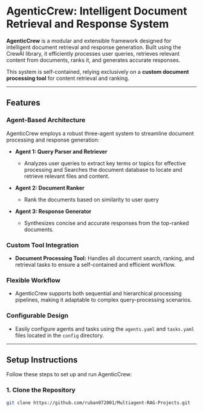 # **AgenticCrew: Intelligent Document Retrieval and Response System**  

**AgenticCrew** is a modular and extensible framework designed for intelligent document retrieval and response generation. Built using the CrewAI library, it efficiently processes user queries, retrieves relevant content from documents, ranks it, and generates accurate responses.  

This system is self-contained, relying exclusively on a **custom document processing tool** for content retrieval and ranking.  

---

## **Features**  

### **Agent-Based Architecture**  
AgenticCrew employs a robust three-agent system to streamline document processing and response generation:  

- **Agent 1: Query Parser and Retriever**  
  - Analyzes user queries to extract key terms or topics for effective processing and Searches the document database to locate and retrieve relevant files and content.  

- **Agent 2: Document Ranker**  
  - Rank the documents based on similarity to user query

- **Agent 3: Response Generator**  
  - Synthesizes concise and accurate responses from the top-ranked documents.  

### **Custom Tool Integration**  
- **Document Processing Tool:** Handles all document search, ranking, and retrieval tasks to ensure a self-contained and efficient workflow.  

### **Flexible Workflow**  
- AgenticCrew supports both sequential and hierarchical processing pipelines, making it adaptable to complex query-processing scenarios.  

### **Configurable Design**  
- Easily configure agents and tasks using the `agents.yaml` and `tasks.yaml` files located in the `config` directory.  

---

## **Setup Instructions**  

Follow these steps to set up and run AgenticCrew:  

### **1. Clone the Repository**  
```bash
git clone https://github.com/ruban072001/Multiagent-RAG-Projects.git

